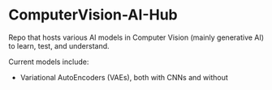 # ComputerVision-AI-Hub

Repo that hosts various AI models in Computer Vision (mainly generative AI) to learn, test, and understand.

Current models include:

- Variational AutoEncoders (VAEs), both with CNNs and without
